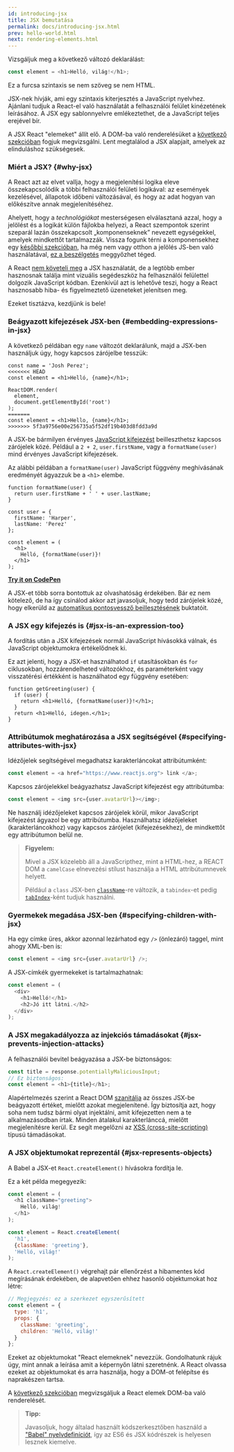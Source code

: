 ```yaml
---
id: introducing-jsx
title: JSX bemutatása
permalink: docs/introducing-jsx.html
prev: hello-world.html
next: rendering-elements.html
---
```


Vizsgáljuk meg a következő változó deklarálást:

```js
const element = <h1>Helló, világ!</h1>;
```

Ez a furcsa szintaxis se nem szöveg se nem HTML.

JSX-nek hívják, ami egy szintaxis kiterjesztés a JavaScript nyelvhez. Ajánlani tudjuk a React-el való használatát a felhasználói felület kinézetének leírásához. A JSX egy sablonnyelvre emlékeztethet, de a JavaScript teljes erejével bír.

A JSX React "elemeket" állít elő. A DOM-ba való renderelésüket a [következő szekcióban](/docs/rendering-elements.html) fogjuk megvizsgálni. Lent megtalálod a JSX alapjait, amelyek az elinduláshoz szükségesek.

### Miért a JSX? {#why-jsx}

A React azt az elvet vallja, hogy a megjelenítési logika eleve összekapcsolódik a többi felhasználói felületi logikával: az események kezelésével, állapotok időbeni változásával, és hogy az adat hogyan van előkészítve annak megjelenítéséhez.

Ahelyett, hogy a *technológiákat* mesterségesen elválasztaná azzal, hogy a jelölést és a logikát külön fájlokba helyezi, a React szempontok szerint szeparál lazán összekapcsolt „komponenseknek” nevezett egységekkel, amelyek mindkettőt tartalmazzák. Vissza fogunk térni a komponensekhez egy [későbbi szekcióban](/docs/components-and-props.html), ha még nem vagy otthon a jelölés JS-ben való használatával, [ez a beszélgetés](https://www.youtube.com/watch?v=x7cQ3mrcKaY) meggyőzhet téged.

A React [nem követeli meg](/docs/react-without-jsx.html) a JSX használatát, de a legtöbb ember hasznosnak találja mint vizuális segédeszköz ha felhasználói felülettel dolgozik JavaScript kódban. Ezenkívül azt is lehetővé teszi, hogy a React hasznosabb hiba- és figyelmeztető üzeneteket jelenítsen meg.

Ezeket tisztázva, kezdjünk is bele!

### Beágyazott kifejezések JSX-ben {#embedding-expressions-in-jsx}

A következő példában egy `name` változót deklarálunk, majd a JSX-ben használjuk úgy, hogy kapcsos zárójelbe tesszük:

```js{1,2}
const name = 'Josh Perez';
<<<<<<< HEAD
const element = <h1>Helló, {name}</h1>;

ReactDOM.render(
  element,
  document.getElementById('root')
);
=======
const element = <h1>Hello, {name}</h1>;
>>>>>>> 5f3a9756e00e256735a5f52df19b403d8fdd3a9d
```

A JSX-be bármilyen érvényes [JavaScript kifejezést](https://developer.mozilla.org/en-US/docs/Web/JavaScript/Guide/Expressions_and_Operators#Expressions) beilleszthetsz kapcsos zárójelek közé. Például a `2 + 2`, `user.firstName`, vagy a `formatName(user)` mind érvényes JavaScript kifejezések.

Az alábbi példában a `formatName(user)` JavaScript függvény meghívásának eredményét ágyazzuk be a `<h1>` elembe.

```js{12}
function formatName(user) {
  return user.firstName + ' ' + user.lastName;
}

const user = {
  firstName: 'Harper',
  lastName: 'Perez'
};

const element = (
  <h1>
    Helló, {formatName(user)}!
  </h1>
);
```

**[Try it on CodePen](https://codepen.io/gaearon/pen/PGEjdG?editors=1010)**

A JSX-et több sorra bontottuk az olvashatóság érdekében. Bár ez nem kötelező, de ha így csinálod akkor azt javasoljuk, hogy tedd zárójelek közé, hogy elkerüld az [automatikus pontosvessző beillesztésének](https://stackoverflow.com/q/2846283) buktatóit.

### A JSX egy kifejezés is {#jsx-is-an-expression-too}

A fordítás után a JSX kifejezések normál JavaScript hívásokká válnak, és JavaScript objektumokra értékelődnek ki.

Ez azt jelenti, hogy a JSX-et használhatod `if` utasításokban és `for` ciklusokban, hozzárendelheted változókhoz, és paraméterként vagy visszatérési értékként is használhatod egy függvény esetében:

```js{3,5}
function getGreeting(user) {
  if (user) {
    return <h1>Helló, {formatName(user)}!</h1>;
  }
  return <h1>Helló, idegen.</h1>;
}
```

### Attribútumok meghatározása a JSX segítségével {#specifying-attributes-with-jsx}

Idézőjelek segítségével megadhatsz karakterláncokat attribútumként:

```js
const element = <a href="https://www.reactjs.org"> link </a>;
```

Kapcsos zárójelekkel beágyazhatsz JavaScript kifejezést egy attribútumba:

```js
const element = <img src={user.avatarUrl}></img>;
```

Ne használj idézőjeleket kapcsos zárójelek körül, mikor JavaScript kifejezést ágyazol be egy attribútumba. Használhatsz idézőjeleket (karakterláncokhoz) vagy kapcsos zárójelet (kifejezésekhez), de mindkettőt egy attribútumon belül ne.

>**Figyelem:**
>
>Mivel a JSX közelebb áll a JavaScripthez, mint a HTML-hez, a REACT DOM a `camelCase` elnevezési stílust használja a HTML attribútumnevek helyett.
>
>Például a `class` JSX-ben [`className`](https://developer.mozilla.org/en-US/docs/Web/API/Element/className)-re változik, a `tabindex`-et pedig [`tabIndex`](https://developer.mozilla.org/en-US/docs/Web/API/HTMLElement/tabIndex)-ként tudjuk használni.

### Gyermekek megadása JSX-ben {#specifying-children-with-jsx}

Ha egy címke üres, akkor azonnal lezárhatod egy `/>` (önlezáró) taggel, mint ahogy XML-ben is:

```js
const element = <img src={user.avatarUrl} />;
```

A JSX-címkék gyermekeket is tartalmazhatnak:

```js
const element = (
  <div>
    <h1>Helló!</h1>
    <h2>Jó itt látni.</h2>
  </div>
);
```

### A JSX megakadályozza az injekciós támadásokat {#jsx-prevents-injection-attacks}

A felhasználói bevitel beágyazása a JSX-be biztonságos:

```js
const title = response.potentiallyMaliciousInput;
// Ez biztonságos:
const element = <h1>{title}</h1>;
```

Alapértelmezés szerint a React DOM [szanitálja](https://stackoverflow.com/questions/7381974/which-characters-need-to-be-escaped-on-html) az összes JSX-be beágyazott értéket, mielőtt azokat megjelenítené. Így biztosítja azt, hogy soha nem tudsz bármi olyat injektálni, amit kifejezetten nem a te alkalmazásodban írtak. Minden átalakul karakterlánccá, mielőtt megjelenítésre kerül. Ez segít megelőzni az [XSS (cross-site-scripting)](https://en.wikipedia.org/wiki/Cross-site_scripting) típusú támadásokat.

### A JSX objektumokat reprezentál {#jsx-represents-objects}

A Babel a JSX-et `React.createElement()` hívásokra fordítja le.

Ez a két példa megegyezik:

```js
const element = (
  <h1 className="greeting">
    Helló, világ!
  </h1>
);
```

```js
const element = React.createElement(
  'h1',
  {className: 'greeting'},
  'Helló, világ!'
);
```

A `React.createElement()` végrehajt pár ellenőrzést a hibamentes kód megírásának érdekében, de alapvetően ehhez hasonló objektumokat hoz létre:

```js
// Megjegyzés: ez a szerkezet egyszerűsített
const element = {
  type: 'h1',
  props: {
    className: 'greeting',
    children: 'Helló, világ!'
  }
};
```

Ezeket az objektumokat "React elemeknek" nevezzük. Gondolhatunk rájuk úgy, mint annak a leírása amit a képernyőn látni szeretnénk. A React olvassa ezeket az objektumokat és arra használja, hogy a DOM-ot felépítse és naprakészen tartsa.

A [következő szekcióban](/docs/rendering-elements.html) megvizsgáljuk a React elemek DOM-ba való renderelését.

>**Tipp:**
>
>Javasoljuk, hogy általad használt kódszerkesztőben használd a ["Babel" nyelvdefiníciót](https://babeljs.io/docs/en/editors), így az ES6 és JSX kódrészek is helyesen lesznek kiemelve.
